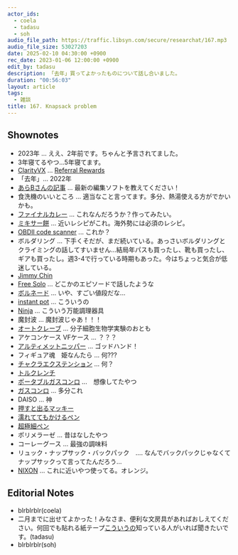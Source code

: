 ```yaml
---
actor_ids:
  - coela
  - tadasu
  - soh
audio_file_path: https://traffic.libsyn.com/secure/researchat/167.mp3 
audio_file_size: 53027203
date: 2025-02-10 04:30:00 +0900
rec_date: 2023-01-06 12:00:00 +0900
edit_by: tadasu
description: 「去年」買ってよかったものについて話し合いました。
duration: "00:56:03"
layout: article
tags:
  - 雑談
title: 167. Knapsack problem
---
```


## Shownotes
- 2023年 ... ええ、2年前です。ちゃんと予言されてました。
- 3年寝てるやつ...5年寝てます。
- [ClarityVX](https://www.waves.com/plugins/clarity-vx) ... [Referral Rewards](https://www.waves.com/r/1438560)
- 「去年」... 2022年
- [あらBさんの記事](https://note.com/arkb/n/ne7eb81e2aa27 ) ... 最新の編集ソフトを教えてください！
- 食洗機のいいところ ... 適当なこと言ってます。多分、熱湯使える方がでかいかも。　
- [ファイナルカレー](https://negineesan.hatenablog.com/entry/2017/09/28/210531) ... これなんだろうか？作ってみたい。
- [ミキサー餅](https://cookpad.com/jp/recipes/19399894-%E3%83%9F%E3%82%AD%E3%82%B5%E3%83%BC%E3%81%A8%E3%83%AC%E3%83%B3%E3%82%B8%E3%81%A7%E7%B0%A1%E5%8D%98%E3%81%8A%E9%A4%85) ... 近いレシピがこれ。海外勢には必須のレシピ。
- [OBDII code scanner](https://www.amazon.co.jp/dp/B071D57S5H/?tag=researchatf04-22) ... これか？
- ボルダリング ... 下手くそだが、まだ続いている。あっさいボルダリングとクライミングの話してすいません...結局年パスも買ったし、靴も買ったし、ギアも買ったし。週3-4で行っている時期もあった。今はちょっと気合が低迷している。
- [Jimmy Chin](https://en.wikipedia.org/wiki/Jimmy_Chin)
- [Free Solo](https://films.nationalgeographic.com/free-solo) ... どこかのエピソードで話したような
- [ボルネード](https://www.amazon.co.jp/dp/B00D7VIY5M/?tag=researchatf04-22) ... いや、すごい値段だな...
- [instant pot](https://www.amazon.co.jp/dp/B07Z7Y25J9/?tag=researchatf04-22) ... こういうの
- [Ninja](https://www.amazon.co.jp/dp/B07S6529ZZ/?tag=researchatf04-22) ... こういう万能調理器具
- 魔封波 ... 魔封波じゃあ！！！
- [オートクレーブ](https://ja.wikipedia.org/wiki/%E3%82%AA%E3%83%BC%E3%83%88%E3%82%AF%E3%83%AC%E3%83%BC%E3%83%96) ... 分子細胞生物学実験のおとも
- アケコンケース VFケース ... ？？？
- [アルティメットニッパー](https://www.amazon.co.jp/dp/B0CWRYDHM2/?tag=researchatf04-22) ... ゴッドハンド！
- フィギュア魂　姫なんたら ... 何???
- [チャクラエクステンション](https://dic.pixiv.net/a/%E3%83%81%E3%83%A3%E3%82%AF%E3%83%A9%E3%82%A8%E3%82%AF%E3%82%B9%E3%83%86%E3%83%B3%E3%82%B7%E3%83%A7%E3%83%B3) ... 何？
- [トルクレンチ](https://www.amazon.co.jp/dp/B00369X0W2?tag=researchatf04-22)
- [ポータブルガスコンロ](https://www.amazon.co.jp/dp/B0BZHBZB4T?tag=researchatf04-22) ...　想像してたやつ
- [ガスコンロ](https://www.amazon.co.jp/dp/B0BL3KQ3T6/?tag=researchatf04-22) ... 多分これ
- DAISO ... 神
- [押すと出るマッキー](https://www.amazon.co.jp/dp/B00260N1VC?tag=researchatf04-22)
- [濡れててもかけるペン](https://www.amazon.co.jp/dp/B007QAIW3Y?tag=researchatf04-22)
- [超極細ペン](https://www.amazon.co.jp/dp/B00GUCP2F0?tag=researchatf04-22)
- ポリメラーゼ ... 昔はなしたやつ
- コーレーグース ... 最強の調味料
- リュック・ナップサック・バックパック　.... なんでバックパックじゃなくてナップサックって言ってたんだろう...
- [NIXON](https://www.amazon.co.jp/dp/B089LMCQY2/?tag=researchatf04-22) ... これに近いやつ使ってる。オレンジ。

## Editorial Notes
- blrblrblr(coela)
- 二月までに出せてよかった！みなさま、便利な文房具があればおしえてください。何回でも貼れる紙テープ[こういうの](https://item.rakuten.co.jp/mokukouya/sosi023/)知っている人がいれば聞きたいです。(tadasu)
- blrblrblr(soh)
